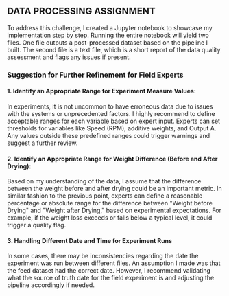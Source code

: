 ## DATA PROCESSING ASSIGNMENT

To address this challenge, I created a Jupyter notebook to showcase my implementation step by step. Running the entire notebook will yield two files. One file outputs a post-processed dataset based on the pipeline I built. The second file is a text file, which is a short report of the data quality assessment and flags any issues if present.



### Suggestion for Further Refinement for Field Experts


#### 1. Identify an Appropriate Range for Experiment Measure Values:

In experiments, it is not uncommon to have erroneous data due to issues with the systems or unprecedented factors. I highly recommend to define acceptable ranges for each variable based on expert input. Experts can set thresholds for variables like Speed (RPM), additive weights, and Output A. Any values outside these predefined ranges could trigger warnings and suggest a further review.

#### 2. Identify an Appropriate Range for Weight Difference (Before and After Drying): 

Based on my understanding of the data, I assume that the difference between the weight before and after drying could be an important metric. In similar fashion to the previous point, experts can define a reasonable percentage or absolute range for the difference between "Weight before Drying" and "Weight after Drying," based on experimental expectations. For example, if the weight loss exceeds or falls below a typical level, it could trigger a quality flag.

#### 3. Handling Different Date and Time for Experiment Runs

In some cases, there may be inconsistencies regarding the date the experiment was run between different files. An assumption I made was that the feed dataset had the correct date. However, I recommend validating what the source of truth date for the field experiment is and adjusting the pipeline accordingly if needed.